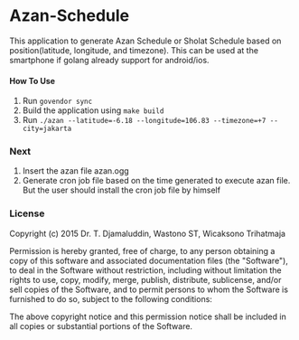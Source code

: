 # Azan-Schedule

This application to generate Azan Schedule or Sholat Schedule based on position(latitude, longitude, and timezone). This can be used at the smartphone if golang already support for android/ios.

#### How To Use
 1. Run `govendor sync`
 2. Build the application using `make build`
 3. Run `./azan --latitude=-6.18 --longitude=106.83 --timezone=+7 --city=jakarta`

### Next
1. Insert the azan file azan.ogg
2. Generate cron job file based on the time generated to execute azan file. But the user should install the cron job file by himself

### License
Copyright (c) 2015 Dr. T. Djamaluddin, Wastono ST, Wicaksono Trihatmaja 

Permission is hereby granted, free of charge, to any person obtaining a copy
of this software and associated documentation files (the "Software"), to deal
in the Software without restriction, including without limitation the rights
to use, copy, modify, merge, publish, distribute, sublicense, and/or sell
copies of the Software, and to permit persons to whom the Software is
furnished to do so, subject to the following conditions:

The above copyright notice and this permission notice shall be included in all
copies or substantial portions of the Software.
